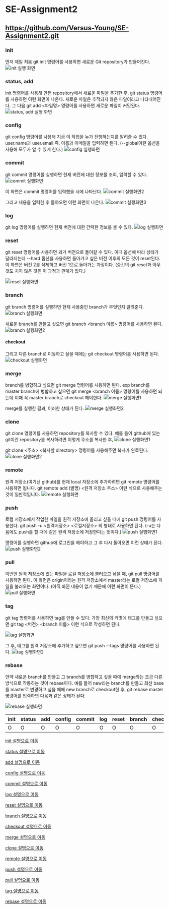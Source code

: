 # SE-Assignment2
## https://github.com/Versus-Young/SE-Assignment2.git

### init
먼저 제일 처음 git init 명령어를 사용하면 새로운 Git repository가 만들어진다. 
![init 실행 화면](https://github.com/Versus-Young/SE-Assignment2/blob/36c84ab2bf7a805f3fdf96a1a1f110e0059471bb/init%20%EC%8B%A4%ED%96%89%ED%99%94%EB%A9%B4.PNG)

### status, add
init 명령어를 사용해 만든 repository에서 새로운 파일을 추가한 후, git status 명령어를 사용하면 이런 화면이 나온다. 새로운 파일은 추적되지 않은 파일이라고 나타내어진다. 그 다음 git add <파일명> 명령어를 사용하면 새로운 파일이 커밋된다.
![status, add 실행 화면](https://github.com/Versus-Young/SE-Assignment2/blob/2ad2fea4984b05d97fb3c3bdb4a7171499ae52bc/status,%20add%20%EC%8B%A4%ED%96%89%ED%99%94%EB%A9%B4.PNG)

### config
git config 명령어를 사용해 지금 이 작업을 누가 진행하는지를 알려줄 수 있다. user.name과 user.email 즉, 이름과 이메일을 입력하면 된다.  (--global이란 옵션을 사용해 모두가 알 수 있게 한다.)
![config 실행화면](https://github.com/Versus-Young/SE-Assignment2/blob/2cb8078f225b945eb917a5d6ab339e255c0eb0d4/config%20%EC%8B%A4%ED%96%89%ED%99%94%EB%A9%B4.PNG)

### commit
git commit 명령어를 실행하면 현재 버전에 대한 정보를 조회, 입력할 수 있다.
![commit 실행화면](https://github.com/Versus-Young/SE-Assignment2/blob/efbabd9930f7014d583c21bb59336d85b2391906/commit%20%EC%8B%A4%ED%96%89%ED%99%94%EB%A9%B41.PNG)

이 화면은 commit 명령어를 입력했을 시에 나타난다.
![commit 실행화면2](https://github.com/Versus-Young/SE-Assignment2/blob/efbabd9930f7014d583c21bb59336d85b2391906/commit%20%EC%8B%A4%ED%96%89%ED%99%94%EB%A9%B42.PNG)

그리고 내용을 입력한 후 돌아오면 이런 화면이 나온다.
![commit 실행화면3](https://github.com/Versus-Young/SE-Assignment2/blob/86dc16f93b96c7216ec99bca545cc67d4e0f873e/commit%20%EC%8B%A4%ED%96%89%ED%99%94%EB%A9%B43.PNG)

### log
git log 명령어를 실행하면 현재 버전에 대한 간략한 정보를 볼 수 있다.
![log 실행화면](https://user-images.githubusercontent.com/81523488/117293251-1e3f3980-aeac-11eb-810a-27974f0ab29c.png)

### reset
git reset 명령어를 사용하면 과거 버전으로 돌아갈 수 있다. 이때 옵션에 따라 상태가 달라지는데 --hard 옵션을 사용하면 돌아가고 싶은 버전 이후의 모든 것이 reset된다. 이 화면은 버전 2를 삭제하고 버전 1으로 돌아가는 과정이다. (중간의 git reset과 아무것도 치지 않은 것은 이 과정과 관계가 없다.)

![reset 실행화면](https://github.com/Versus-Young/SE-Assignment2/blob/f93fbe6fed6ea249b9968f423f8e7efbf88024f5/reset%20%EC%8B%A4%ED%96%89%ED%99%94%EB%A9%B4.PNG)

### branch
git branch 명령어를 실행하면 현재 사용중인 branch가 무엇인지 알려준다.
![branch 실행화면](https://github.com/Versus-Young/SE-Assignment2/blob/b029eb137da06f32bd1245d704c44fc4332fb908/branch%20%EC%8B%A4%ED%96%89%ED%99%94%EB%A9%B4.PNG)

새로운 branch를 만들고 싶으면 git branch <branch 이름> 명령어를 사용하면 된다.
![branch 실행화면2](https://github.com/Versus-Young/SE-Assignment2/blob/77aa0496d4c9c8cc02c08f4404185dd2c4905ca3/branch%20%EC%8B%A4%ED%96%89%ED%99%94%EB%A9%B42.PNG)

#### checkout
그리고 다른 branch로 이동하고 싶을 때에는 git checkout 명령어를 사용하면 된다.
![checkout 실행화면](https://github.com/Versus-Young/SE-Assignment2/blob/b75e238b2cdef98f9d33c851915efc31247af37b/checkout%20%EC%8B%A4%ED%96%89%ED%99%94%EB%A9%B4.PNG)

### merge
branch를 병합하고 싶으면 git merge 명령어를 사용하면 된다. exp branch를 master branch에 병합하고 싶으면 git merge <branch 이름> 명령어를 사용하면 되는데 이때 꼭 master branch로 checkout 해야한다.
![merge 실행화면1](https://github.com/Versus-Young/SE-Assignment2/blob/feecd4fa98bf7b47db975aeae5417ea82daf949a/merge%20%EC%8B%A4%ED%96%89%ED%99%94%EB%A9%B41.PNG)

merge를 실행한 결과, 이러한 상태가 된다.
![merge 실행화면2](https://github.com/Versus-Young/SE-Assignment2/blob/38f3f9f6e343fe624907bb5b1b15af94d30f96c9/merge%20%EC%8B%A4%ED%96%89%ED%99%94%EB%A9%B42.PNG)

### clone
git clone 명령어를 사용하면 repository를 복사할 수 있다.
예를 들어 github에 있는 git이란 repository를 복사하려면 이렇게 주소를 복사한 후,
![clone 실행화면1](https://github.com/Versus-Young/SE-Assignment2/blob/541af5c2ec4055a5d1ab7244888d680184804499/clone%20%EC%8B%A4%ED%96%89%ED%99%94%EB%A9%B4.PNG)

git clone <주소> <복사할 directory> 명령어를 사용해주면 복사가 완료된다.
![clone 실행화면2](https://github.com/Versus-Young/SE-Assignment2/blob/541af5c2ec4055a5d1ab7244888d680184804499/clone%20%EC%8B%A4%ED%96%89%ED%99%94%EB%A9%B42.PNG)

### remote
원격 저장소(여기선 github)를 현재 local 저장소에 추가하려면 git remote 명령어를 사용하면 됩니다.
git remote add (별명) <원격 저장소 주소> 이런 식으로 사용해주는 것이 일반적입니다.
![remote 실행화면](https://github.com/Versus-Young/SE-Assignment2/blob/03acedf1b23a59989460eec46e042402fc27054c/remote%20%EC%8B%A4%ED%96%89%ED%99%94%EB%A9%B4.PNG)

### push
로컬 저장소에서 작업한 파일을 원격 저장소에 올리고 싶을 때에 git push 명령어를 사용한다.
git push -u <원격저장소> <로컬저장소> 의 형태로 사용하면 된다. (-u는 다음에도 push를 할 때에 같은 원격 저장소에 저장한다는 뜻이다.)
![push 실행화면1](https://github.com/Versus-Young/SE-Assignment2/blob/5d32921ea3d269decc2367719c54b55b88df12bd/push%20%EC%8B%A4%ED%96%89%ED%99%94%EB%A9%B41.PNG)

명령어를 실행하면 github에 로그인을 해야하고 그 후 다시 돌아오면 이런 상태가 된다.
![push 실행화면2](https://github.com/Versus-Young/SE-Assignment2/blob/5d32921ea3d269decc2367719c54b55b88df12bd/push%20%EC%8B%A4%ED%96%89%ED%99%94%EB%A9%B42.PNG)

### pull
이번엔 원격 저장소에 있는 파일을 로컬 저장소에 불러오고 싶을 때, git pull 명령어를 사용하면 된다.
이 화면은 origin이라는 원격 저장소에서 master라는 로컬 저장소에 파일을 불러오는 화면이다. (아직 바뀐 내용이 없기 때문에 이런 화면이 뜬다.)
![pull 실행화면](https://github.com/Versus-Young/SE-Assignment2/blob/977232138db69e4885ac35ac38c1d0da2f1e40d2/pull%20%EC%8B%A4%ED%96%89%ED%99%94%EB%A9%B4.PNG)

### tag
git tag 명령어를 사용하면 tag를 만들 수 있다. 가장 최신의 커밋에 태그를 만들고 싶으면 git tag <버전> <branch 이름> 이런 식으로 작성하면 된다.

![tag 실행화면](https://github.com/Versus-Young/SE-Assignment2/blob/2262f5a3e61da61ee01514f0c3d6a2957ce0f2fc/tag%20%EC%8B%A4%ED%96%89%ED%99%94%EB%A9%B4.PNG)

그 후, 태그를 원격 저장소에 추가하고 싶으면 git push --tags 명령어를 사용하면 된다.
![tag 실행화면2](https://github.com/Versus-Young/SE-Assignment2/blob/902a90ab42f396f4e8d9ddc419615ad86572b071/tag%20%EC%8B%A4%ED%96%89%ED%99%94%EB%A9%B42.PNG)

### rebase
만약 새로운 branch를 만들고 그 branch를 병합하고 싶을 때에 merge와는 조금 다른 방식으로 작동하는 것이 rebase이다.
예를 들어 new라는 branch를 만들고 최신 base를 master로 변경하고 싶을 때에 new branch로 checkout한 후, git rebase master 명령어를 입력하면 다음과 같은 상태가 된다.

![rebase 실행화면](https://github.com/Versus-Young/SE-Assignment2/blob/b91013429b945f842cecfb833e96cea24027f5cd/rebase%20%EC%8B%A4%ED%96%89%ED%99%94%EB%A9%B4.PNG)

<table>
  <thead>
    <tr>
      <th>init</th>
      <th>status</th>
      <th>add</th>
      <th>config</th>
      <th>commit</th>
      <th>log</th>
      <th>reset</th>
      <th>branch</th>
      <th>checkout</th>
      <th>merge</th>
      <th>clone</th>
      <th>remote</th>
      <th>push</th>
      <th>pull</th>
      <th>tag</th>
      <th>rebase</th>
    </tr>
  </thead>
  <tbody>
    <tr>
      <td>O</td>
      <td>O</td>
      <td>O</td>
      <td>O</td>
      <td>O</td>
      <td>O</td>
      <td>O</td>
      <td>O</td>
      <td>O</td>
      <td>O</td>
      <td>O</td>
      <td>O</td>
      <td>O</td>
      <td>O</td>
      <td>O</td>
      <td>O</td>
    </tr>
  </tbody>
</table>

[init 설명으로 이동](###-init)

[status 설명으로 이동](###-status,add)

[add 설명으로 이동](###-status,add)

[config 설명으로 이동](###-config)

[commit 설명으로 이동](###-commit)

[log 설명으로 이동](###-log)

[reset 설명으로 이동](###-reset)

[branch 설명으로 이동](###-branch)

[checkout 설명으로 이동](###-checkout)

[merge 설명으로 이동](###-merge)

[clone 설명으로 이동](###-clone)

[remote 설명으로 이동](###-remote)

[push 설명으로 이동](###-push)

[pull 설명으로 이동](###-pull)

[tag 설명으로 이동](###-tag)

[rebase 설명으로 이동](###-rebase)
